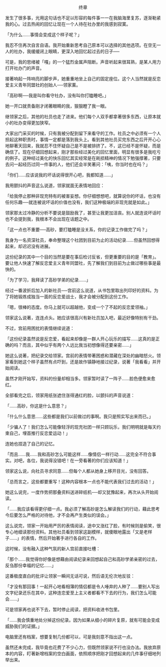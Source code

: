 <p align="center">终章</p>

发生了很多事，光用这句话也不足以形容的每件事一一在我脑海里复苏，逐渐勒紧我的心。过去热闹的回忆让现在一个人待在社办里的我感到寂寞。

「为什么……事情会变成这个样子呢？」

我忍不住再次自言自语。我开始重新思考自己原本可以选择的其他选项。在空无一人的社办，我缓缓闭上眼睛，更深入地回忆起过去的日子──

可是，我的思绪被「嘎」的一个猛烈金属声阻断。声音听起来很耳熟，是某人用力打开社办门的声音。

接著响起一阵响亮的脚步声，她重重地坐上自己的固定座位。这个人当然就是反恋爱主义青年同盟社的创始人──领家薰。

「高砂啊──我是叫你看守社办，没有叫你打瞌睡吧。」

她一开口就责备刚才闭著眼睛的我，狠狠瞪了我一眼。

继领家之后，其他的社员也走了进来。他们每个人双手都拿著很多东西，让原本就小的社办变得更加狭窄。

大家出门采买的时候，只有我被分配到留下来看守的工作。社员之中必须有一个人担起这种职责时，事情一定都是落到我头上。看到其他社员买完东西之后开开心心地聊著天回来，我就忍不住怀疑自己是不是被排挤了。不，这已经不是怀疑，而是确信了。现在仔细回想起来，刚才那些经过美化的回忆里面，明显有很多是我吃亏的例子。这种经过美化的快乐回忆其实经常是在耗损精神的情况下勉强撑著，只要去问一起经历过同一件事的人，他们还会半笑著问：「咦，你当时也在吗？」

「你们……应该说我的坏话说得很开心吧，我都知道……」

我用颤抖的声音这么说道，领家就面无表情地回应：

「给我停止那种非现充特有的被害妄想。你仔细想想吧，就算说你的坏话，也没有任何乐趣──就连被说坏话的价值也没有，我们这种极端的非现充就是如此。」

领家那太过冷静的分析不要说是鼓励我了，甚至让我更加沮丧。别人就连说坏话时也不会提到我，我根本不会出现在话题之中。

「这一点也不重要──高砂，要打瞌睡是没关系，你的记录工作做完了吗？」

我身为一名资深社员，奉命整理这个社团到目前为止的活动纪录……但虽然回想得起来，却迟迟没有进展。

这份纪录的其中一个目的当然是要在事后检讨反省，但更重要的目的是「教育」。要让他人快速了解反恋爱主义青年同盟社，先了解我们到目前为止做过哪些事是最快的。

「为了学习，我拜读了高砂学弟的纪录……」

经过一番波折后加入的新社员──宫前这么说道，从书包里取出列印好的资料。为了将她锻炼成独当一面的反恋爱战士，我才会被分配到这份工作。

「嗯，很棒的态度。你马上就可以超越他，变成一个了不起的反恋爱领袖。」

领家这么说著，连连点头。她应该很高兴有新社员加入吧，最近好像特别有干劲。

不过，宫前用困扰的表情继续说道：

「这份纪录虽然说是反恋爱，看起来却像是一群人开心玩乐的描写……这真的是正确的吗？而且，其中似乎有两个人远比我当初想像得还要亲密……」

她这么说著，把纪录交给领家。宫前的表情带著困惑和潜藏在深处的幽暗怒火。领家看到她这个样子虽然有点吓到，还是故作镇静地接过纪录，说著「我看看」并开始阅读。

虽然才刚开始写，资料的份量却相当多。领家暂时读了一阵子……脸色便愈来愈红。

全部看完之后，领家用纸张遮住涨得通红的脸，以颤抖的声音说道：

「……高砂，你这是什么意思？」

「什么什么意思……这些都是我们以前做过的事啊。我只是照实写出来而已。」

「少骗人了！我们怎么可能像轻浮的现充社团一样只顾玩乐，我们明明就是每天约束自己，埋首推行反恋爱运动！」

连她也捏造了自己的记忆。

「而且……我……我和高砂怎么可能这样……像情侣一样行动……这完全不符合事实。对吧，各位，我说得没错吧！在一旁看著的你们应该知道！」

领家这么说，向社员寻求同意……但每个人都从她身上移开目光，没有回答。

「总而言之，这些都要重写！这种内容根本一点也不能代表我们过去的活动！」

她这么说完，一度作势把那叠资料送进碎纸机──却又犹豫起来，再次从头开始阅读。

「……我应该看得更仔细一点。我必须了解高砂是怎么解读我们的行动，藉此思考今后要怎么严格的对待他，才不会再产生类似的误会。」

这么说完，领家一开始用严厉的表情阅读，途中又涨红了脸，有时候则是偷笑，很专心地细读那份资料。其他社员看到领家这副模样，就傻眼地露出「又是老样子……」的表情，然后开始著手进行各自的工作。

这时候，没有融入这种气氛的新人宫前直接吐槽：

「那个……我觉得你好像是想藉由阅读纪录来回想起自己和高砂学弟亲密的过去，反刍那份幸福的记忆……」

这番极度直白的批评让领家一瞬间无话可说，然后语无伦次地反驳：

「才没有那回事！一起开心地看相簿的情侣都是令人唾弃的人种了……要别人写出文字纪录还乐在其中，这种连恋爱至上主义者都看不下去的行为，我们怎么可能会……」

可是领家再也说不下去，暂时停止阅读，把资料收进书包里。

「……我会慎重地处分掉这份纪录。因为如果从细小的碎片复原，就有可能会变成威胁我们的证据。」

电脑里还有档案，想要复制几份都可以，可是我刻意不指出这一点。

虽然还未完成，我毕竟也花费了不少心力，但既然领家说不行也没办法。我放弃原本的内容，盯著新增档案的空白画面，依照顺序把刚才回想起来的几件事仔细地列举出来。

